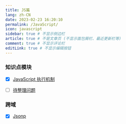 ```yaml
---
title: JS篇
lang: zh-CN
date: 2023-02-23 16:20:10
permalink: /JavaScript/
icon: javascript
sidebar: true # 不显示侧边栏
article: true # 不是文章页 (不显示面包屑栏、最近更新栏等)
comment: true # 不显示评论栏
editLink: true # 不显示编辑按钮
---
```


### 知识点模块
- [x] [JavaScript 执行机制](/JavaScript/EventLoop/)
- [ ] [待整理问题](/JavaScript/Question/)


### 跨域
- [x] [Jsonp](/JavaScript/Jsonp/)